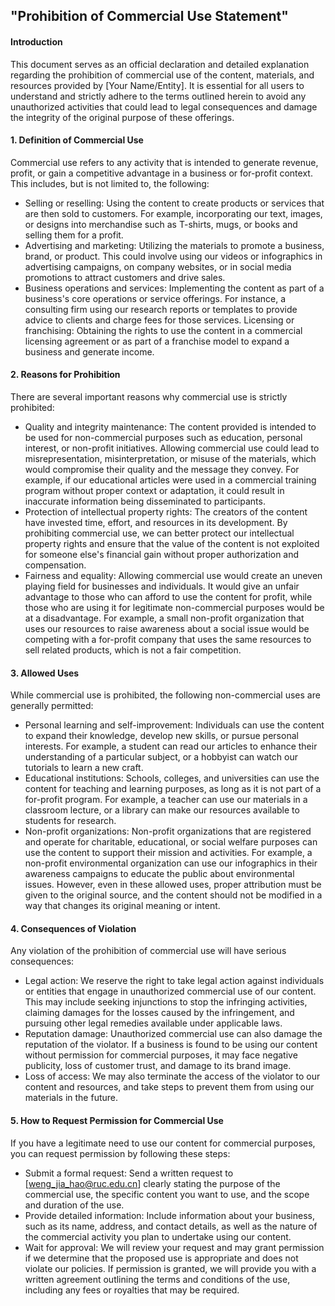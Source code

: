 ## "Prohibition of Commercial Use Statement"
#### Introduction
This document serves as an official declaration and detailed explanation regarding the prohibition of commercial use of the content, materials, and resources provided by [Your Name/Entity]. It is essential for all users to understand and strictly adhere to the terms outlined herein to avoid any unauthorized activities that could lead to legal consequences and damage the integrity of the original purpose of these offerings.
#### 1. Definition of Commercial Use
Commercial use refers to any activity that is intended to generate revenue, profit, or gain a competitive advantage in a business or for-profit context. This includes, but is not limited to, the following:
- Selling or reselling: Using the content to create products or services that are then sold to customers. For example, incorporating our text, images, or designs into merchandise such as T-shirts, mugs, or books and selling them for a profit.
- Advertising and marketing: Utilizing the materials to promote a business, brand, or product. This could involve using our videos or infographics in advertising campaigns, on company websites, or in social media promotions to attract customers and drive sales.
- Business operations and services: Implementing the content as part of a business's core operations or service offerings. For instance, a consulting firm using our research reports or templates to provide advice to clients and charge fees for those services.
Licensing or franchising: Obtaining the rights to use the content in a commercial licensing agreement or as part of a franchise model to expand a business and generate income.
#### 2. Reasons for Prohibition
There are several important reasons why commercial use is strictly prohibited:
- Quality and integrity maintenance: The content provided is intended to be used for non-commercial purposes such as education, personal interest, or non-profit initiatives. Allowing commercial use could lead to misrepresentation, misinterpretation, or misuse of the materials, which would compromise their quality and the message they convey. For example, if our educational articles were used in a commercial training program without proper context or adaptation, it could result in inaccurate information being disseminated to participants.
- Protection of intellectual property rights: The creators of the content have invested time, effort, and resources in its development. By prohibiting commercial use, we can better protect our intellectual property rights and ensure that the value of the content is not exploited for someone else's financial gain without proper authorization and compensation.
- Fairness and equality: Allowing commercial use would create an uneven playing field for businesses and individuals. It would give an unfair advantage to those who can afford to use the content for profit, while those who are using it for legitimate non-commercial purposes would be at a disadvantage. For example, a small non-profit organization that uses our resources to raise awareness about a social issue would be competing with a for-profit company that uses the same resources to sell related products, which is not a fair competition.
#### 3. Allowed Uses
While commercial use is prohibited, the following non-commercial uses are generally permitted:
- Personal learning and self-improvement: Individuals can use the content to expand their knowledge, develop new skills, or pursue personal interests. For example, a student can read our articles to enhance their understanding of a particular subject, or a hobbyist can watch our tutorials to learn a new craft.
- Educational institutions: Schools, colleges, and universities can use the content for teaching and learning purposes, as long as it is not part of a for-profit program. For example, a teacher can use our materials in a classroom lecture, or a library can make our resources available to students for research.
- Non-profit organizations: Non-profit organizations that are registered and operate for charitable, educational, or social welfare purposes can use the content to support their mission and activities. For example, a non-profit environmental organization can use our infographics in their awareness campaigns to educate the public about environmental issues.
However, even in these allowed uses, proper attribution must be given to the original source, and the content should not be modified in a way that changes its original meaning or intent.
#### 4. Consequences of Violation
Any violation of the prohibition of commercial use will have serious consequences:
- Legal action: We reserve the right to take legal action against individuals or entities that engage in unauthorized commercial use of our content. This may include seeking injunctions to stop the infringing activities, claiming damages for the losses caused by the infringement, and pursuing other legal remedies available under applicable laws.
- Reputation damage: Unauthorized commercial use can also damage the reputation of the violator. If a business is found to be using our content without permission for commercial purposes, it may face negative publicity, loss of customer trust, and damage to its brand image.
- Loss of access: We may also terminate the access of the violator to our content and resources, and take steps to prevent them from using our materials in the future.
#### 5. How to Request Permission for Commercial Use
If you have a legitimate need to use our content for commercial purposes, you can request permission by following these steps:
- Submit a formal request: Send a written request to [weng_jia_hao@ruc.edu.cn] clearly stating the purpose of the commercial use, the specific content you want to use, and the scope and duration of the use.
- Provide detailed information: Include information about your business, such as its name, address, and contact details, as well as the nature of the commercial activity you plan to undertake using our content.
- Wait for approval: We will review your request and may grant permission if we determine that the proposed use is appropriate and does not violate our policies. If permission is granted, we will provide you with a written agreement outlining the terms and conditions of the use, including any fees or royalties that may be required.
